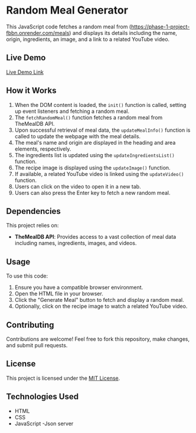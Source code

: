 # Random Meal Generator

This JavaScript code fetches a random meal from (https://phase-1-project-fbbn.onrender.com/meals) and displays its details including the name, origin, ingredients, an image, and a link to a related YouTube video.


## Live Demo
[Live Demo Link](https://abdurizak.github.io/phase-1-projct/)

## How it Works

1. When the DOM content is loaded, the `init()` function is called, setting up event listeners and fetching a random meal.
2. The `fetchRandomMeal()` function fetches a random meal from TheMealDB API.
3. Upon successful retrieval of meal data, the `updateMealInfo()` function is called to update the webpage with the meal details.
4. The meal's name and origin are displayed in the heading and area elements, respectively.
5. The ingredients list is updated using the `updateIngredientsList()` function.
6. The recipe image is displayed using the `updateImage()` function.
7. If available, a related YouTube video is linked using the `updateVideo()` function.
8. Users can click on the video to open it in a new tab.
9. Users can also press the Enter key to fetch a new random meal.

## Dependencies

This project relies on:

- **TheMealDB API**: Provides access to a vast collection of meal data including names, ingredients, images, and videos.

## Usage

To use this code:

1. Ensure you have a compatible browser environment.
2. Open the HTML file in your browser.
3. Click the "Generate Meal" button to fetch and display a random meal.
4. Optionally, click on the recipe image to watch a related YouTube video.

## Contributing

Contributions are welcome! Feel free to fork this repository, make changes, and submit pull requests.

## License

This project is licensed under the [MIT License](LICENSE).

## Technologies Used

- HTML
- CSS
- JavaScript
-Json server